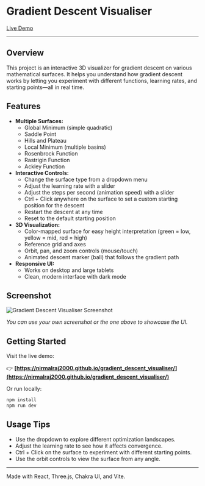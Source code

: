 # Gradient Descent Visualiser

[Live Demo](https://nirmalraj2000.github.io/gradient_descent_visualiser/)

---

## Overview

This project is an interactive 3D visualizer for gradient descent on various mathematical surfaces. It helps you understand how gradient descent works by letting you experiment with different functions, learning rates, and starting points—all in real time.

## Features

- **Multiple Surfaces:**
  - Global Minimum (simple quadratic)
  - Saddle Point
  - Hills and Plateau
  - Local Minimum (multiple basins)
  - Rosenbrock Function
  - Rastrigin Function
  - Ackley Function
- **Interactive Controls:**
  - Change the surface type from a dropdown menu
  - Adjust the learning rate with a slider
  - Adjust the steps per second (animation speed) with a slider
  - Ctrl + Click anywhere on the surface to set a custom starting position for the descent
  - Restart the descent at any time
  - Reset to the default starting position
- **3D Visualization:**
  - Color-mapped surface for easy height interpretation (green = low, yellow = mid, red = high)
  - Reference grid and axes
  - Orbit, pan, and zoom controls (mouse/touch)
  - Animated descent marker (ball) that follows the gradient path
- **Responsive UI:**
  - Works on desktop and large tablets
  - Clean, modern interface with dark mode

## Screenshot

![Gradient Descent Visualiser Screenshot](screenshot.png)

_You can use your own screenshot or the one above to showcase the UI._

## Getting Started

Visit the live demo:

👉 **[https://nirmalraj2000.github.io/gradient_descent_visualiser/](https://nirmalraj2000.github.io/gradient_descent_visualiser/)**

Or run locally:

```bash
npm install
npm run dev
```

## Usage Tips

- Use the dropdown to explore different optimization landscapes.
- Adjust the learning rate to see how it affects convergence.
- Ctrl + Click on the surface to experiment with different starting points.
- Use the orbit controls to view the surface from any angle.

---

Made with React, Three.js, Chakra UI, and Vite.
